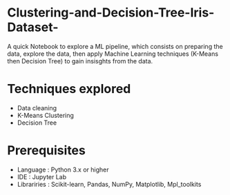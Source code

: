 # Clustering-and-Decision-Tree-Iris-Dataset-
A quick Notebook to explore a ML pipeline, which consists on preparing the data, explore the data, then apply Machine Learning techniques (K-Means then Decision Tree) to gain insisghts from the data. 

# Techniques explored
- Data cleaning 
- K-Means Clustering
- Decision Tree

# Prerequisites
 - Language : Python 3.x or higher 
 - IDE : Jupyter Lab 
 - Librariries : Scikit-learn, Pandas, NumPy, Matplotlib, Mpl_toolkits
